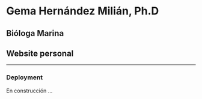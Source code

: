 # Gema Hernández Milián, Ph.D
## Bióloga Marina 
## Website personal
---
 
### Deployment
En construcción ...
